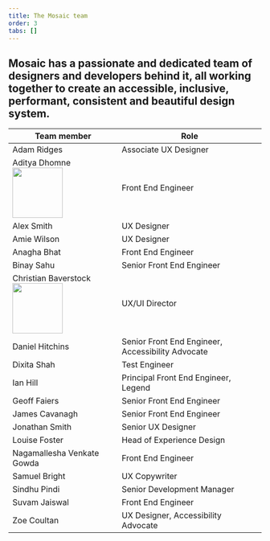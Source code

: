 ```yaml
---
title: The Mosaic team
order: 3
tabs: []
---
```

## Mosaic has a passionate and dedicated team of designers and developers behind it, all working together to create an accessible, inclusive, performant, consistent and beautiful design system.

| Team member | Role                 |
| ----------- | -------------------- |
| Adam Ridges | Associate UX Designer |
| Aditya Dhomne <img src="/assets/img/aditya.png" width="100px"/> | Front End Engineer |
| Alex Smith | UX Designer |
| Amie Wilson | UX Designer |
| Anagha Bhat | Front End Engineer |
| Binay Sahu | Senior Front End Engineer |
| Christian Baverstock <img src="/assets/img/me.jpg" width="100px"/> | UX/UI Director |
| Daniel Hitchins | Senior Front End Engineer, Accessibility Advocate |
| Dixita Shah | Test Engineer |
| Ian Hill | Principal Front End Engineer, Legend |
| Geoff Faiers | Senior Front End Engineer |
| James Cavanagh | Senior Front End Engineer |
| Jonathan Smith | Senior UX Designer |
| Louise Foster | Head of Experience Design |
| Nagamallesha Venkate Gowda | Front End Engineer |
| Samuel Bright | UX Copywriter |
| Sindhu Pindi | Senior Development Manager |
| Suvam Jaiswal | Front End Engineer |
| Zoe Coultan | UX Designer, Accessibility Advocate |


